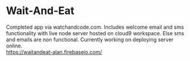 # Wait-And-Eat

Completed app via watchandcode.com. Includes welcome email and sms functionality with live node server hosted on cloud9 workspace. Else sms and emails are non functional. Currently working on deploying server online.  
https://waitandeat-alan.firebaseio.com/
